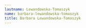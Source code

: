 ```yaml
---
lastname: Lewandowska-Tomaszyk
name: barbara-lewandowska-tomaszyk
title: Barbara Lewandowska-Tomaszyk
---
```

